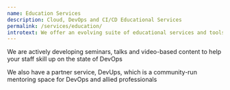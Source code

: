 ```yaml
---
name: Education Services
description: Cloud, DevOps and CI/CD Educational Services
permalink: /services/education/
introtext: We offer an evolving suite of educational services and tools
---
```


We are actively developing seminars, talks and video-based content to help your staff skill up on the state of DevOps

We also have a partner service, DevUps, which is a community-run mentoring space for DevOps and allied professionals
